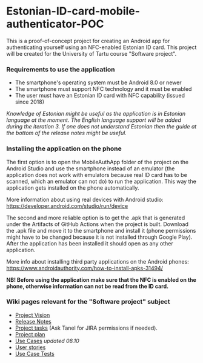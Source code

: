# Estonian-ID-card-mobile-authenticator-POC

This is a proof-of-concept project for creating an Android app for authenticating yourself using an NFC-enabled Estonian ID card. This project will be created for the University of Tartu course "Software project".

### Requirements to use the application
* The smartphone's operating system must be Android 8.0 or newer
* The smartphone must support NFC technology and it must be enabled
* The user must have an Estonian ID card with NFC capability (issued since 2018)

_Knowledge of Estonian might be useful as the application is in Estonian language at the moment. The English language support will be added during the iteration 3. If one does not understand Estonian then the guide at the bottom of the release notes might be useful._

### Installing the application on the phone
The first option is to open the MobileAuthApp folder of the project on the Android Studio and use the smartphone instead of an emulator (the application does not work with emulators because real ID card has to be scanned, which an emulator can not do) to run the application. This way the application gets installed on the phone automatically.   

More information about using real devices with Android studio: https://developer.android.com/studio/run/device  

The second and more reliable option is to get the .apk that is generated under the Artifacts of GitHub Actions when the project is built. Download the .apk file and move it to the smartphone and install it (phone permissions might have to be changed because it is not installed through Google Play). After the application has been installed it should open as any other application.

More info about installing third party applications on the Android phones: https://www.androidauthority.com/how-to-install-apks-31494/  

**NB! Before using the application make sure that the NFC is enabled on the phone, otherwise information can not be read from the ID card.**

### Wiki pages relevant for the "Software project" subject
* [Project Vision](https://github.com/TanelOrumaa/Estonian-ID-card-mobile-authenticator-POC/wiki/Project-Vision)
* [Release Notes](https://github.com/TanelOrumaa/Estonian-ID-card-mobile-authenticator-POC/wiki/Release-notes)
* [Project tasks](https://tvp-mobile-authentication.atlassian.net/jira/software/projects/MOB/boards/1/backlog) (Ask Tanel for JIRA permissions if needed).
* [Project plan](https://github.com/TanelOrumaa/Estonian-ID-card-mobile-authenticator-POC/wiki/Project-plan)
* [Use Cases](https://github.com/TanelOrumaa/Estonian-ID-card-mobile-authenticator-POC/wiki/Use-Cases) *updated 08.10*
* [User stories](https://github.com/TanelOrumaa/Estonian-ID-card-mobile-authenticator-POC/wiki/User-stories)
* [Use Case Tests](https://github.com/TanelOrumaa/Estonian-ID-card-mobile-authenticator-POC/wiki/Use-Case-Tests)
